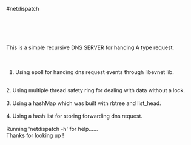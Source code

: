 #netdispatch</br>   
</br>   
</br>   
This is a simple recursive DNS SERVER for handing A type request.</br>   
</br>   
1. Using epoll for handing dns request events through libevnet lib.</br>   
</br>   
2. Using multiple thread safety ring for dealing with data without a lock.</br>   
</br>   
3. Using a hashMap which was built with rbtree and list_head.</br>   
</br>   
4. Using a hash list for storing forwarding dns request.</br>   
</br>   
Running 'netdispatch -h' for help......</br>   
Thanks for looking up !</br>    

